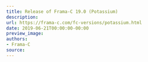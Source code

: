```yaml
---
title: Release of Frama-C 19.0 (Potassium)
description:
url: https://frama-c.com/fc-versions/potassium.html
date: 2019-06-21T00:00:00-00:00
preview_image:
authors:
- Frama-C
source:
---
```



